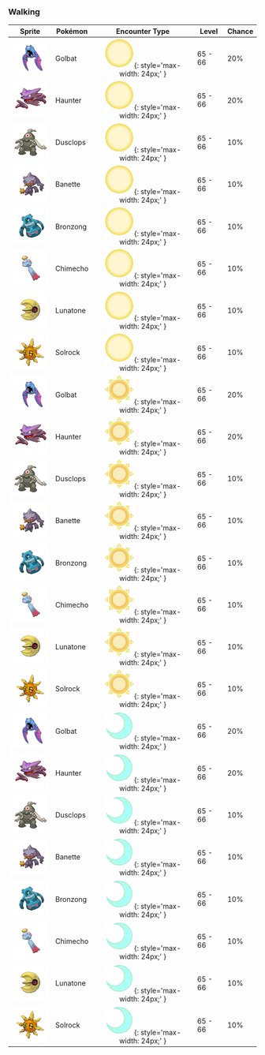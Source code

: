### Walking

| Sprite | Pokémon | Encounter Type | Level | Chance |
|:------:|---------|:--------------:|-------|--------|
| ![Golbat](../../assets/sprites/golbat/front.gif) | Golbat | ![Morning](../../assets/encounter_types/morning.png "Morning"){: style='max-width: 24px;' } | 65 - 66 | 20% |
| ![Haunter](../../assets/sprites/haunter/front.gif) | Haunter | ![Morning](../../assets/encounter_types/morning.png "Morning"){: style='max-width: 24px;' } | 65 - 66 | 20% |
| ![Dusclops](../../assets/sprites/dusclops/front.gif) | Dusclops | ![Morning](../../assets/encounter_types/morning.png "Morning"){: style='max-width: 24px;' } | 65 - 66 | 10% |
| ![Banette](../../assets/sprites/banette/front.gif) | Banette | ![Morning](../../assets/encounter_types/morning.png "Morning"){: style='max-width: 24px;' } | 65 - 66 | 10% |
| ![Bronzong](../../assets/sprites/bronzong/front.gif) | Bronzong | ![Morning](../../assets/encounter_types/morning.png "Morning"){: style='max-width: 24px;' } | 65 - 66 | 10% |
| ![Chimecho](../../assets/sprites/chimecho/front.gif) | Chimecho | ![Morning](../../assets/encounter_types/morning.png "Morning"){: style='max-width: 24px;' } | 65 - 66 | 10% |
| ![Lunatone](../../assets/sprites/lunatone/front.gif) | Lunatone | ![Morning](../../assets/encounter_types/morning.png "Morning"){: style='max-width: 24px;' } | 65 - 66 | 10% |
| ![Solrock](../../assets/sprites/solrock/front.gif) | Solrock | ![Morning](../../assets/encounter_types/morning.png "Morning"){: style='max-width: 24px;' } | 65 - 66 | 10% |
| ![Golbat](../../assets/sprites/golbat/front.gif) | Golbat | ![Day](../../assets/encounter_types/day.png "Day"){: style='max-width: 24px;' } | 65 - 66 | 20% |
| ![Haunter](../../assets/sprites/haunter/front.gif) | Haunter | ![Day](../../assets/encounter_types/day.png "Day"){: style='max-width: 24px;' } | 65 - 66 | 20% |
| ![Dusclops](../../assets/sprites/dusclops/front.gif) | Dusclops | ![Day](../../assets/encounter_types/day.png "Day"){: style='max-width: 24px;' } | 65 - 66 | 10% |
| ![Banette](../../assets/sprites/banette/front.gif) | Banette | ![Day](../../assets/encounter_types/day.png "Day"){: style='max-width: 24px;' } | 65 - 66 | 10% |
| ![Bronzong](../../assets/sprites/bronzong/front.gif) | Bronzong | ![Day](../../assets/encounter_types/day.png "Day"){: style='max-width: 24px;' } | 65 - 66 | 10% |
| ![Chimecho](../../assets/sprites/chimecho/front.gif) | Chimecho | ![Day](../../assets/encounter_types/day.png "Day"){: style='max-width: 24px;' } | 65 - 66 | 10% |
| ![Lunatone](../../assets/sprites/lunatone/front.gif) | Lunatone | ![Day](../../assets/encounter_types/day.png "Day"){: style='max-width: 24px;' } | 65 - 66 | 10% |
| ![Solrock](../../assets/sprites/solrock/front.gif) | Solrock | ![Day](../../assets/encounter_types/day.png "Day"){: style='max-width: 24px;' } | 65 - 66 | 10% |
| ![Golbat](../../assets/sprites/golbat/front.gif) | Golbat | ![Night](../../assets/encounter_types/night.png "Night"){: style='max-width: 24px;' } | 65 - 66 | 20% |
| ![Haunter](../../assets/sprites/haunter/front.gif) | Haunter | ![Night](../../assets/encounter_types/night.png "Night"){: style='max-width: 24px;' } | 65 - 66 | 20% |
| ![Dusclops](../../assets/sprites/dusclops/front.gif) | Dusclops | ![Night](../../assets/encounter_types/night.png "Night"){: style='max-width: 24px;' } | 65 - 66 | 10% |
| ![Banette](../../assets/sprites/banette/front.gif) | Banette | ![Night](../../assets/encounter_types/night.png "Night"){: style='max-width: 24px;' } | 65 - 66 | 10% |
| ![Bronzong](../../assets/sprites/bronzong/front.gif) | Bronzong | ![Night](../../assets/encounter_types/night.png "Night"){: style='max-width: 24px;' } | 65 - 66 | 10% |
| ![Chimecho](../../assets/sprites/chimecho/front.gif) | Chimecho | ![Night](../../assets/encounter_types/night.png "Night"){: style='max-width: 24px;' } | 65 - 66 | 10% |
| ![Lunatone](../../assets/sprites/lunatone/front.gif) | Lunatone | ![Night](../../assets/encounter_types/night.png "Night"){: style='max-width: 24px;' } | 65 - 66 | 10% |
| ![Solrock](../../assets/sprites/solrock/front.gif) | Solrock | ![Night](../../assets/encounter_types/night.png "Night"){: style='max-width: 24px;' } | 65 - 66 | 10% |


